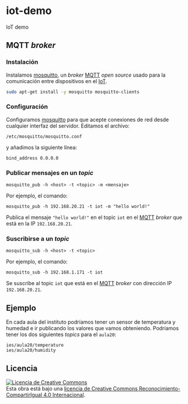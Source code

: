 # iot-demo

IoT demo

## MQTT *broker*

### Instalación

Instalamos [mosquitto][1], un  *broker* [MQTT][2] *open source* usado para la comunicación entre dispositivos en el [IoT][3].

```bash
sudo apt-get install -y mosquitto mosquitto-clients
```

### Configuración

Configuramos [mosquitto][1] para que acepte conexiones de red desde cualquier interfaz del servidor. Editamos el archivo:

```
/etc/mosquitto/mosquitto.conf 
```

y añadimos la siguiente línea:

```
bind_address 0.0.0.0
```

### Publicar mensajes en un *topic*

``` 
mosquitto_pub -h <host> -t <topic> -m <mensaje>
```

Por ejemplo, el comando:

``` 
mosquitto_pub -h 192.168.20.21 -t iot -m "hello world!"
```

Publica el mensaje `"hello world!"` en el topic `iot` en el [MQTT][2] *broker* que está en la IP `192.168.20.21`.

### Suscribirse a un *topic* 

```
mosquitto_sub -h <host> -t <topic>
```

Por ejemplo, el comando:

```
mosquitto_sub -h 192.168.1.171 -t iot
```

Se suscribe al topic `iot` que está en el [MQTT][2] *broker* con dirección IP `192.168.20.21`.

## Ejemplo

En cada aula del instituto podríamos tener un sensor de temperatura y humedad e ir publicando los valores que vamos obteniendo. Podríamos tener los dos siguientes *topics* para el `aula20`:

```
ies/aula20/temperature
ies/aula20/humidity
```

## Licencia

<a rel="license" href="http://creativecommons.org/licenses/by-sa/4.0/"><img alt="Licencia de Creative Commons" style="border-width:0" src="https://i.creativecommons.org/l/by-sa/4.0/88x31.png" /></a><br />Esta obra está bajo una <a rel="license" href="http://creativecommons.org/licenses/by-sa/4.0/">licencia de Creative Commons Reconocimiento-CompartirIgual 4.0 Internacional</a>.



[1]: https://mosquitto.org
[2]: http://mqtt.org
[3]: https://es.wikipedia.org/wiki/Internet_de_las_cosas